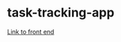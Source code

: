# task-tracking-app

<a href="https://github.com/jessicafloreso/task-tracking-app-frontend">Link to front end</a>
